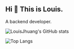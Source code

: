 ## Hi 💬 This is Louis.
A backend developer.
<!--
**LouisJhuang/LouisJhuang** is a ✨ _special_ ✨ repository because its `README.md` (this file) appears on your GitHub profile.

Here are some ideas to get you started:

- 🔭 I’m currently working on ...
- 🌱 I’m currently learning ...
- 👯 I’m looking to collaborate on ...
- 🤔 I’m looking for help with ...
- 💬 Ask me about ...
- 📫 How to reach me: ...
- 😄 Pronouns: ...
- ⚡ Fun fact: ...
-->

![LouisJhuang's GitHub stats](https://github-readme-stats.vercel.app/api?username=LouisJhuang&show_icons=true&theme=tokyonight)  

![Top Langs](https://github-readme-stats.vercel.app/api/top-langs/?username=LouisJhuang&layout=compact&theme=tokyonight)
